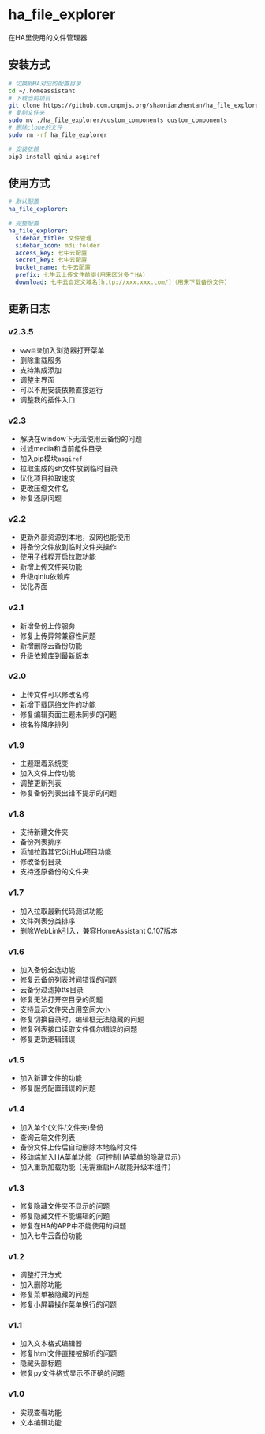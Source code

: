 # ha_file_explorer
在HA里使用的文件管理器

## 安装方式

```bash
# 切换到HA对应的配置目录
cd ~/.homeassistant
# 下载当前项目
git clone https://github.com.cnpmjs.org/shaonianzhentan/ha_file_explorer --depth=1
# 复制文件夹
sudo mv ./ha_file_explorer/custom_components custom_components
# 删除clone的文件
sudo rm -rf ha_file_explorer

# 安装依赖
pip3 install qiniu asgiref
```

## 使用方式


```yaml
# 默认配置
ha_file_explorer:
```

```yaml
# 完整配置
ha_file_explorer:
  sidebar_title: 文件管理
  sidebar_icon: mdi:folder
  access_key: 七牛云配置
  secret_key: 七牛云配置
  bucket_name: 七牛云配置
  prefix: 七牛云上传文件前缀(用来区分多个HA)
  download: 七牛云自定义域名[http://xxx.xxx.com/]（用来下载备份文件）
```


## 更新日志

### v2.3.5
- `www目录`加入浏览器打开菜单
- 删除重载服务
- 支持集成添加
- 调整主界面
- 可以不用安装依赖直接运行
- 调整我的插件入口

### v2.3
- 解决在window下无法使用云备份的问题
- 过滤media和当前组件目录
- 加入pip模块`asgiref`
- 拉取生成的sh文件放到临时目录
- 优化项目拉取速度
- 更改压缩文件名
- 修复还原问题

### v2.2
- 更新外部资源到本地，没网也能使用
- 将备份文件放到临时文件夹操作
- 使用子线程开启拉取功能
- 新增上传文件夹功能
- 升级qiniu依赖库
- 优化界面

### v2.1
- 新增备份上传服务
- 修复上传异常兼容性问题
- 新增删除云备份功能
- 升级依赖库到最新版本

### v2.0
- 上传文件可以修改名称
- 新增下载网络文件的功能
- 修复编辑页面主题未同步的问题
- 按名称降序排列

### v1.9
- 主题跟着系统变
- 加入文件上传功能
- 调整更新列表
- 修复备份列表出错不提示的问题

### v1.8
- 支持新建文件夹
- 备份列表排序
- 添加拉取其它GitHub项目功能
- 修改备份目录
- 支持还原备份的文件夹

### v1.7
- 加入拉取最新代码测试功能
- 文件列表分类排序
- 删除WebLink引入，兼容HomeAssistant 0.107版本

### v1.6
- 加入备份全选功能
- 修复云备份列表时间错误的问题
- 云备份过滤掉tts目录
- 修复无法打开空目录的问题
- 支持显示文件夹占用空间大小
- 修复切换目录时，编辑框无法隐藏的问题
- 修复列表接口读取文件偶尔错误的问题
- 修复更新逻辑错误

### v1.5
- 加入新建文件的功能
- 修复服务配置错误的问题

### v1.4
- 加入单个(文件/文件夹)备份
- 查询云端文件列表
- 备份文件上传后自动删除本地临时文件
- 移动端加入HA菜单功能（可控制HA菜单的隐藏显示）
- 加入重新加载功能（无需重启HA就能升级本组件）

### v1.3
- 修复隐藏文件夹不显示的问题
- 修复隐藏文件不能编辑的问题
- 修复在HA的APP中不能使用的问题
- 加入七牛云备份功能

### v1.2
- 调整打开方式
- 加入删除功能
- 修复菜单被隐藏的问题
- 修复小屏幕操作菜单换行的问题

### v1.1
- 加入文本格式编辑器
- 修复html文件直接被解析的问题
- 隐藏头部标题
- 修复py文件格式显示不正确的问题

### v1.0
- 实现查看功能
- 文本编辑功能